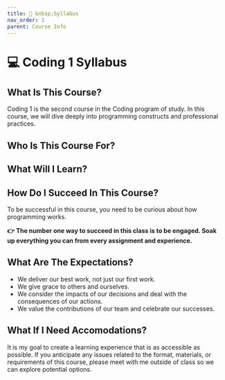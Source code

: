 ```yaml
---
title: 🧭 &nbsp;Syllabus
nav_order: 1
parent: Course Info
---
```


# 💻 Coding 1 Syllabus

## What Is This Course?

Coding 1 is the second course in the Coding program of study. In this course, we will dive deeply into programming constructs and professional practices.

## Who Is This Course For?

## What Will I Learn?

## How Do I Succeed In This Course?

To be successful in this course, you need to be curious about how programming works.

**👉 The number one way to succeed in this class is to be engaged. Soak up everything you can from every assignment and experience.**

## What Are The Expectations?

- We deliver our best work, not just our first work.
- We give grace to others and ourselves.
- We consider the impacts of our decisions and deal with the consequences of our actions.
- We value the contributions of our team and celebrate our successes.

## What If I Need Accomodations?

It is my goal to create a learning experience that is as accessible as possible. If you anticipate any issues related to the format, materials, or requirements of this course, please meet with me outside of class so we can explore potential options.
